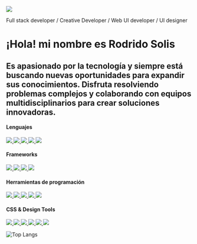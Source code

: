 

<img src="https://github.dev/roddsolis/roddsolis/blob/main/github-cover.png">

Full stack developer / Creative Developer / Web UI developer / UI designer 

# ¡Hola! mi nombre es Rodrido Solis

## Es apasionado por la tecnología y siempre está buscando nuevas oportunidades para expandir sus conocimientos. Disfruta resolviendo problemas complejos y colaborando con equipos multidisciplinarios para crear soluciones innovadoras.

#### Lenguajes
<a href="https://github.com/roddsolis">
  <img src="https://img.shields.io/badge/HTML5-E34F26?style=for-the-badge&logo=html5&logoColor=white"> 
</a>
<a href="https://github.com/roddsolis">
  <img src="https://img.shields.io/badge/CSS3-1572B6?style=for-the-badge&logo=css3&logoColor=white">
</a>
<a href="https://github.com/roddsolis">
  <img src="https://img.shields.io/badge/JavaScript-F7DF1E?style=for-the-badge&logo=javascript&logoColor=black">
</a>
<a href="https://github.com/roddsolis">
  <img src="https://img.shields.io/badge/Python-F7DF1E?style=for-the-badge&logo=python&logoColor=black">
</a>
<a href="https://github.com/roddsolis">
  <img src="https://img.shields.io/badge/PostgresSQL-F7DF1E?style=for-the-badge&logo=postgresSQL&logoColor=black">
</a>

#### Frameworks

<a href="https://github.com/roddsolis"> 
	<img src="https://img.shields.io/badge/React-20232A?style=for-the-badge&logo=react&logoColor=61DAFB"> 
</a> 
<a href="https://github.com/roddsolis">
  <img src="https://img.shields.io/badge/next.js-000000?style=for-the-badge&logo=next-dot-js&logoColor=white">
</a>
<a href="https://github.com/roddsolis">
  <img src="https://img.shields.io/badge/GraphQl-E10098?style=for-the-badge&logo=graphql&logoColor=white">
</a>
<a href="https://github.com/roddsolis">
  <img src="https://img.shields.io/badge/Flask-E10098?style=for-the-badge&logo=flask&logoColor=white">
</a>

#### Herramientas de programación
<a href="https://github.com/roddsolis">
  <img src="https://img.shields.io/badge/GitHub-100000?style=for-the-badge&logo=github&logoColor=white">
</a>
<a href="https://github.com/roddsolis">
  <img src="https://img.shields.io/badge/Git-F05032?style=for-the-badge&logo=git&logoColor=white">
</a>
<a href="https://github.com/roddsolis">
  <img src="https://img.shields.io/badge/Postman-FF6C37?style=for-the-badge&logo=Postman&logoColor=white">
</a>
<a href="https://github.com/roddsolis">
  <img src="https://img.shields.io/badge/VSCode-0078D4?style=for-the-badge&logo=visual%20studio%20code&logoColor=white">
</a>
<a href="https://github.com/roddsolis"> 
<img src="https://img.shields.io/badge/npm-CB3837?style=for-the-badge&logo=npm&logoColor=white"> 
</a>

#### CSS & Design Tools
<a href="https://github.com/roddsolis">	
  <img src="https://img.shields.io/badge/Sass-CC6699?style=for-the-badge&logo=sass&logoColor=white">
</a>
<a href="https://github.com/roddsolis">
  <img src="https://img.shields.io/badge/Tailwind_CSS-38B2AC?style=for-the-badge&logo=tailwind-css&logoColor=white">
</a>
<a href="https://github.com/roddsolis">
  <img src="https://img.shields.io/badge/Bootstrap-563D7C?style=for-the-badge&logo=bootstrap&logoColor=white">
</a>
<a href="https://github.com/roddsolis">
<img src="https://img.shields.io/badge/Figma-F24E1E?style=for-the-badge&logo=figma&logoColor=white">
</a> 
<a href="https://github.com/roddsolis">
<img src="https://img.shields.io/badge/Sketch-F24E1E?style=for-the-badge&logo=sketch&logoColor=white">
</a> 
<a href="https://github.com/roddsolis">
<img src="https://img.shields.io/badge/Photoshop-F24E1E?style=for-the-badge&logo=phostohop&logoColor=white">
</a> 

![Top Langs](https://github-readme-stats.vercel.app/api/top-langs/?username=roddsolis&layout=compact)